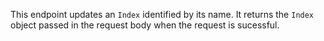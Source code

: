 This endpoint updates an `Index` identified by its name. It returns the `Index` object passed in the request body when the request is sucessful.
